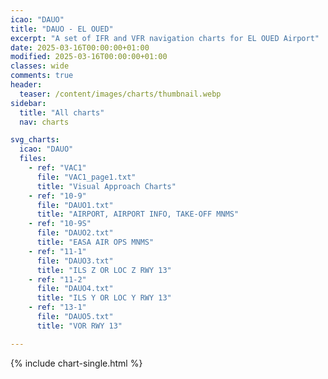 ```yaml
---
icao: "DAUO"
title: "DAUO - EL OUED"
excerpt: "A set of IFR and VFR navigation charts for EL OUED Airport"
date: 2025-03-16T00:00:00+01:00
modified: 2025-03-16T00:00:00+01:00
classes: wide
comments: true
header:
  teaser: /content/images/charts/thumbnail.webp
sidebar:
  title: "All charts"
  nav: charts

svg_charts:
  icao: "DAUO"
  files:
    - ref: "VAC1"
      file: "VAC1_page1.txt"
      title: "Visual Approach Charts"
    - ref: "10-9"
      file: "DAUO1.txt"
      title: "AIRPORT, AIRPORT INFO, TAKE-OFF MNMS"
    - ref: "10-9S"
      file: "DAUO2.txt"
      title: "EASA AIR OPS MNMS"
    - ref: "11-1"
      file: "DAUO3.txt"
      title: "ILS Z OR LOC Z RWY 13"
    - ref: "11-2"
      file: "DAUO4.txt"
      title: "ILS Y OR LOC Y RWY 13"
    - ref: "13-1"
      file: "DAUO5.txt"
      title: "VOR RWY 13"

---
```


{% include chart-single.html %}